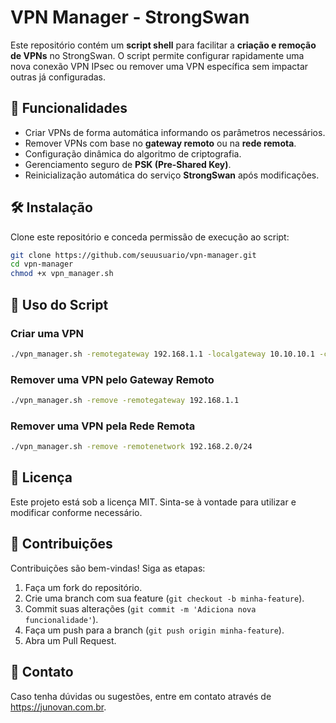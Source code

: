 # VPN Manager - StrongSwan

Este repositório contém um **script shell** para facilitar a **criação e remoção de VPNs** no StrongSwan. O script permite configurar rapidamente uma nova conexão VPN IPsec ou remover uma VPN específica sem impactar outras já configuradas.

## 📌 Funcionalidades
- Criar VPNs de forma automática informando os parâmetros necessários.
- Remover VPNs com base no **gateway remoto** ou na **rede remota**.
- Configuração dinâmica do algoritmo de criptografia.
- Gerenciamento seguro de **PSK (Pre-Shared Key)**.
- Reinicialização automática do serviço **StrongSwan** após modificações.

## 🛠️ Instalação

Clone este repositório e conceda permissão de execução ao script:

```bash
git clone https://github.com/seuusuario/vpn-manager.git
cd vpn-manager
chmod +x vpn_manager.sh
```

## 🚀 Uso do Script

### Criar uma VPN

```bash
./vpn_manager.sh -remotegateway 192.168.1.1 -localgateway 10.10.10.1 -cripto aes256-sha256-modp2048 -psk "minhaSenhaSecreta" -localnetwork 10.0.0.0/24 -remotenetwork 192.168.2.0/24
```

### Remover uma VPN pelo Gateway Remoto

```bash
./vpn_manager.sh -remove -remotegateway 192.168.1.1
```

### Remover uma VPN pela Rede Remota

```bash
./vpn_manager.sh -remove -remotenetwork 192.168.2.0/24
```

## 📄 Licença
Este projeto está sob a licença MIT. Sinta-se à vontade para utilizar e modificar conforme necessário.

## 🤝 Contribuições
Contribuições são bem-vindas! Siga as etapas:
1. Faça um fork do repositório.
2. Crie uma branch com sua feature (`git checkout -b minha-feature`).
3. Commit suas alterações (`git commit -m 'Adiciona nova funcionalidade'`).
4. Faça um push para a branch (`git push origin minha-feature`).
5. Abra um Pull Request.

## 📧 Contato
Caso tenha dúvidas ou sugestões, entre em contato através de https://junovan.com.br.

